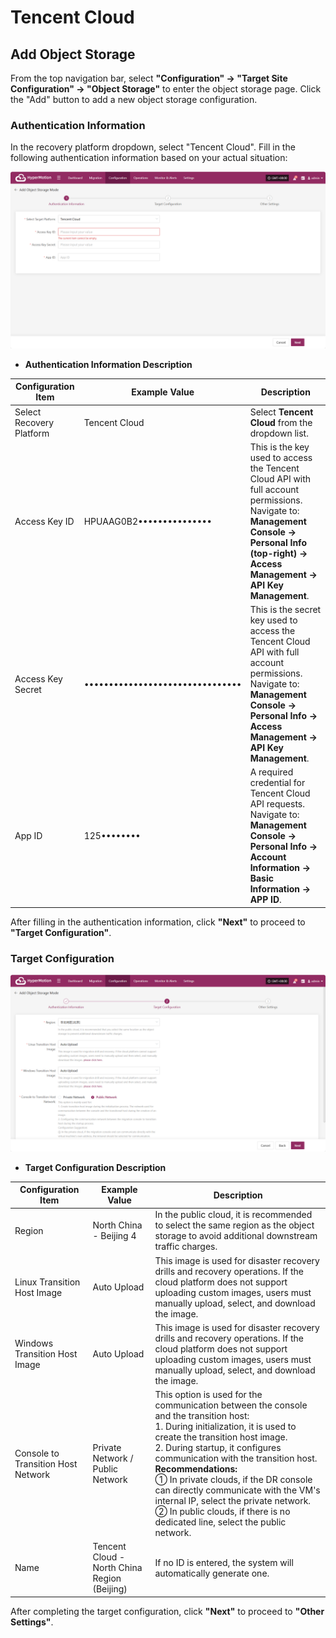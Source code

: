 # **Tencent Cloud**

## **Add Object Storage**

From the top navigation bar, select **"Configuration" → "Target Site Configuration" → "Object Storage"** to enter the object storage page. Click the "Add" button to add a new object storage configuration.

### **Authentication Information**

In the recovery platform dropdown, select "Tencent Cloud". Fill in the following authentication information based on your actual situation:

![](./images/tencentcloud-addobjectstorage-1.png)

* **Authentication Information Description**

| **Configuration Item**  | **Example Value**                | **Description**                                                                                                                                                              |
|-------------------------|----------------------------------|------------------------------------------------------------------------------------------------------------------------------------------------------------------------------|
| Select Recovery Platform | Tencent Cloud                   | Select **Tencent Cloud** from the dropdown list.                                                                                                                              |
| Access Key ID           | HPUAAG0B2•••••••••••••••         | This is the key used to access the Tencent Cloud API with full account permissions.<br>Navigate to: **Management Console → Personal Info (top-right) → Access Management → API Key Management**. |
| Access Key Secret       | •••••••••••••••••••••••••••••••• | This is the secret key used to access the Tencent Cloud API with full account permissions.<br>Navigate to: **Management Console → Personal Info → Access Management → API Key Management**.        |
| App ID                  | 125••••••••                      | A required credential for Tencent Cloud API requests.<br>Navigate to: **Management Console → Personal Info → Account Information → Basic Information → APP ID**.                                   |

After filling in the authentication information, click **"Next"** to proceed to **"Target Configuration"**.

### **Target Configuration**

![](./images/tencentcloud-addobjectstorage-2.png)

* **Target Configuration Description**

| **Configuration Item**           | **Example Value**                           | **Description**                                                                                                                                                                                                                              |
|----------------------------------|---------------------------------------------|----------------------------------------------------------------------------------------------------------------------------------------------------------------------------------------------------------------------------------------------|
| Region                           | North China - Beijing 4                     | In the public cloud, it is recommended to select the same region as the object storage to avoid additional downstream traffic charges.                                                                                                       |
| Linux Transition Host Image      | Auto Upload                                 | This image is used for disaster recovery drills and recovery operations. If the cloud platform does not support uploading custom images, users must manually upload, select, and download the image.                                          |
| Windows Transition Host Image    | Auto Upload                                 | This image is used for disaster recovery drills and recovery operations. If the cloud platform does not support uploading custom images, users must manually upload, select, and download the image.                                          |
| Console to Transition Host Network | Private Network / Public Network            | This option is used for the communication between the console and the transition host:<br>1. During initialization, it is used to create the transition host image.<br>2. During startup, it configures communication with the transition host.<br>**Recommendations:**<br>① In private clouds, if the DR console can directly communicate with the VM's internal IP, select the private network.<br>② In public clouds, if there is no dedicated line, select the public network. |
| Name                             | Tencent Cloud - North China Region (Beijing) | If no ID is entered, the system will automatically generate one.                                                                                                                                                                              |

After completing the target configuration, click **"Next"** to proceed to **"Other Settings"**.

<!-- @include: ./huawei.md#snippet -->